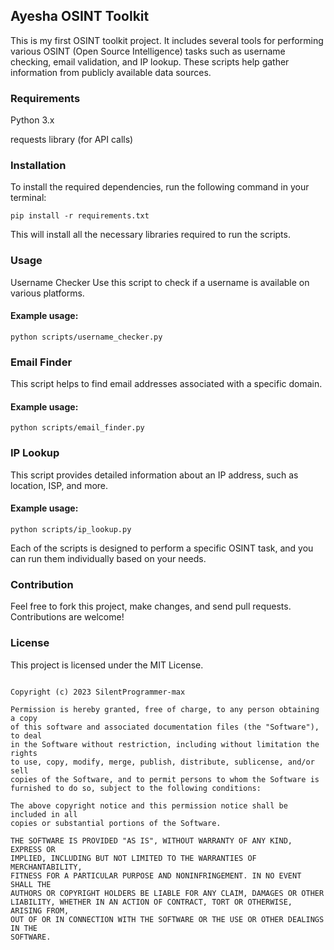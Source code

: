 ## Ayesha OSINT Toolkit
This is my first OSINT toolkit project. It includes several tools for performing various OSINT (Open Source Intelligence) tasks such as username checking, email validation, and IP lookup. These scripts help gather information from publicly available data sources.

### Requirements
Python 3.x

requests library (for API calls)

### Installation
To install the required dependencies, run the following command in your terminal:

``` pip install -r requirements.txt ```

This will install all the necessary libraries required to run the scripts.

### Usage
Username Checker
Use this script to check if a username is available on various platforms.

#### Example usage:

``` python scripts/username_checker.py ```
### Email Finder
This script helps to find email addresses associated with a specific domain.

#### Example usage:

``` python scripts/email_finder.py ```

### IP Lookup
This script provides detailed information about an IP address, such as location, ISP, and more.

#### Example usage:

``` python scripts/ip_lookup.py ```

Each of the scripts is designed to perform a specific OSINT task, and you can run them individually based on your needs.

### Contribution
Feel free to fork this project, make changes, and send pull requests. Contributions are welcome!

### License
This project is licensed under the MIT License.

``` MIT License

Copyright (c) 2023 SilentProgrammer-max

Permission is hereby granted, free of charge, to any person obtaining a copy  
of this software and associated documentation files (the "Software"), to deal  
in the Software without restriction, including without limitation the rights  
to use, copy, modify, merge, publish, distribute, sublicense, and/or sell  
copies of the Software, and to permit persons to whom the Software is  
furnished to do so, subject to the following conditions:

The above copyright notice and this permission notice shall be included in all  
copies or substantial portions of the Software.

THE SOFTWARE IS PROVIDED "AS IS", WITHOUT WARRANTY OF ANY KIND, EXPRESS OR  
IMPLIED, INCLUDING BUT NOT LIMITED TO THE WARRANTIES OF MERCHANTABILITY,  
FITNESS FOR A PARTICULAR PURPOSE AND NONINFRINGEMENT. IN NO EVENT SHALL THE  
AUTHORS OR COPYRIGHT HOLDERS BE LIABLE FOR ANY CLAIM, DAMAGES OR OTHER  
LIABILITY, WHETHER IN AN ACTION OF CONTRACT, TORT OR OTHERWISE, ARISING FROM,  
OUT OF OR IN CONNECTION WITH THE SOFTWARE OR THE USE OR OTHER DEALINGS IN THE  
SOFTWARE.


